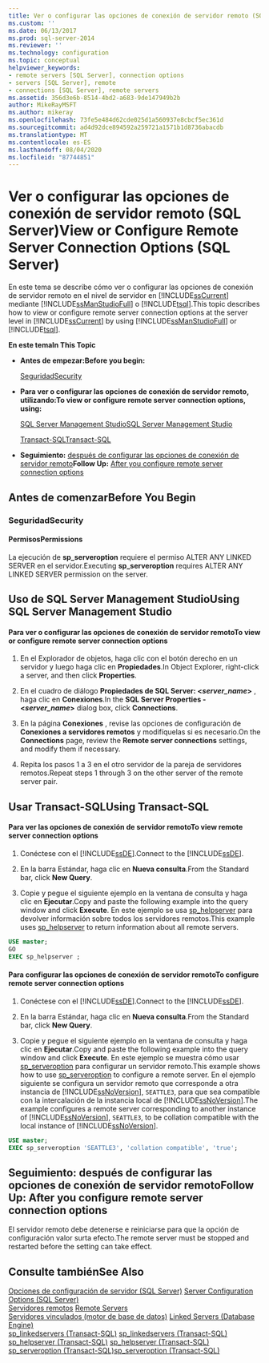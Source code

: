 ```yaml
---
title: Ver o configurar las opciones de conexión de servidor remoto (SQL Server) | Microsoft Docs
ms.custom: ''
ms.date: 06/13/2017
ms.prod: sql-server-2014
ms.reviewer: ''
ms.technology: configuration
ms.topic: conceptual
helpviewer_keywords:
- remote servers [SQL Server], connection options
- servers [SQL Server], remote
- connections [SQL Server], remote servers
ms.assetid: 356d3e6b-8514-4bd2-a683-9de147949b2b
author: MikeRayMSFT
ms.author: mikeray
ms.openlocfilehash: 73fe5e484d62cde025d1a560937e8cbcf5ec361d
ms.sourcegitcommit: ad4d92dce894592a259721a1571b1d8736abacdb
ms.translationtype: MT
ms.contentlocale: es-ES
ms.lasthandoff: 08/04/2020
ms.locfileid: "87744851"
---
```

# <a name="view-or-configure-remote-server-connection-options-sql-server"></a><span data-ttu-id="73b90-102">Ver o configurar las opciones de conexión de servidor remoto (SQL Server)</span><span class="sxs-lookup"><span data-stu-id="73b90-102">View or Configure Remote Server Connection Options (SQL Server)</span></span>
  <span data-ttu-id="73b90-103">En este tema se describe cómo ver o configurar las opciones de conexión de servidor remoto en el nivel de servidor en [!INCLUDE[ssCurrent](../../includes/sscurrent-md.md)] mediante [!INCLUDE[ssManStudioFull](../../includes/ssmanstudiofull-md.md)] o [!INCLUDE[tsql](../../includes/tsql-md.md)].</span><span class="sxs-lookup"><span data-stu-id="73b90-103">This topic describes how to view or configure remote server connection options at the server level in [!INCLUDE[ssCurrent](../../includes/sscurrent-md.md)] by using [!INCLUDE[ssManStudioFull](../../includes/ssmanstudiofull-md.md)] or [!INCLUDE[tsql](../../includes/tsql-md.md)].</span></span>  
  
 <span data-ttu-id="73b90-104">**En este tema**</span><span class="sxs-lookup"><span data-stu-id="73b90-104">**In This Topic**</span></span>  
  
-   <span data-ttu-id="73b90-105">**Antes de empezar:**</span><span class="sxs-lookup"><span data-stu-id="73b90-105">**Before you begin:**</span></span>  
  
     [<span data-ttu-id="73b90-106">Seguridad</span><span class="sxs-lookup"><span data-stu-id="73b90-106">Security</span></span>](#Security)  
  
-   <span data-ttu-id="73b90-107">**Para ver o configurar las opciones de conexión de servidor remoto, utilizando:**</span><span class="sxs-lookup"><span data-stu-id="73b90-107">**To view or configure remote server connection options, using:**</span></span>  
  
     [<span data-ttu-id="73b90-108">SQL Server Management Studio</span><span class="sxs-lookup"><span data-stu-id="73b90-108">SQL Server Management Studio</span></span>](#SSMSProcedure)  
  
     [<span data-ttu-id="73b90-109">Transact-SQL</span><span class="sxs-lookup"><span data-stu-id="73b90-109">Transact-SQL</span></span>](#TsqlProcedure)  
  
-   <span data-ttu-id="73b90-110">**Seguimiento:**  [después de configurar las opciones de conexión de servidor remoto](#FollowUp)</span><span class="sxs-lookup"><span data-stu-id="73b90-110">**Follow Up:**  [After you configure remote server connection options](#FollowUp)</span></span>  
  
##  <a name="before-you-begin"></a><a name="BeforeYouBegin"></a> <span data-ttu-id="73b90-111">Antes de comenzar</span><span class="sxs-lookup"><span data-stu-id="73b90-111">Before You Begin</span></span>  
  
###  <a name="security"></a><a name="Security"></a> <span data-ttu-id="73b90-112">Seguridad</span><span class="sxs-lookup"><span data-stu-id="73b90-112">Security</span></span>  
  
####  <a name="permissions"></a><a name="Permissions"></a> <span data-ttu-id="73b90-113">Permisos</span><span class="sxs-lookup"><span data-stu-id="73b90-113">Permissions</span></span>  
 <span data-ttu-id="73b90-114">La ejecución de **sp_serveroption** requiere el permiso ALTER ANY LINKED SERVER en el servidor.</span><span class="sxs-lookup"><span data-stu-id="73b90-114">Executing **sp_serveroption** requires ALTER ANY LINKED SERVER permission on the server.</span></span>  
  
##  <a name="using-sql-server-management-studio"></a><a name="SSMSProcedure"></a> <span data-ttu-id="73b90-115">Uso de SQL Server Management Studio</span><span class="sxs-lookup"><span data-stu-id="73b90-115">Using SQL Server Management Studio</span></span>  
  
#### <a name="to-view-or-configure-remote-server-connection-options"></a><span data-ttu-id="73b90-116">Para ver o configurar las opciones de conexión de servidor remoto</span><span class="sxs-lookup"><span data-stu-id="73b90-116">To view or configure remote server connection options</span></span>  
  
1.  <span data-ttu-id="73b90-117">En el Explorador de objetos, haga clic con el botón derecho en un servidor y luego haga clic en **Propiedades**.</span><span class="sxs-lookup"><span data-stu-id="73b90-117">In Object Explorer, right-click a server, and then click **Properties**.</span></span>  
  
2.  <span data-ttu-id="73b90-118">En el cuadro de diálogo **Propiedades de SQL Server: \<***server_name***>** , haga clic en **Conexiones**.</span><span class="sxs-lookup"><span data-stu-id="73b90-118">In the **SQL Server Properties - \<***server_name***>** dialog box, click **Connections**.</span></span>  
  
3.  <span data-ttu-id="73b90-119">En la página **Conexiones** , revise las opciones de configuración de **Conexiones a servidores remotos** y modifíquelas si es necesario.</span><span class="sxs-lookup"><span data-stu-id="73b90-119">On the **Connections** page, review the **Remote server connections** settings, and modify them if necessary.</span></span>  
  
4.  <span data-ttu-id="73b90-120">Repita los pasos 1 a 3 en el otro servidor de la pareja de servidores remotos.</span><span class="sxs-lookup"><span data-stu-id="73b90-120">Repeat steps 1 through 3 on the other server of the remote server pair.</span></span>  
  
##  <a name="using-transact-sql"></a><a name="TsqlProcedure"></a> <span data-ttu-id="73b90-121">Usar Transact-SQL</span><span class="sxs-lookup"><span data-stu-id="73b90-121">Using Transact-SQL</span></span>  
  
#### <a name="to-view-remote-server-connection-options"></a><span data-ttu-id="73b90-122">Para ver las opciones de conexión de servidor remoto</span><span class="sxs-lookup"><span data-stu-id="73b90-122">To view remote server connection options</span></span>  
  
1.  <span data-ttu-id="73b90-123">Conéctese con el [!INCLUDE[ssDE](../../includes/ssde-md.md)].</span><span class="sxs-lookup"><span data-stu-id="73b90-123">Connect to the [!INCLUDE[ssDE](../../includes/ssde-md.md)].</span></span>  
  
2.  <span data-ttu-id="73b90-124">En la barra Estándar, haga clic en **Nueva consulta**.</span><span class="sxs-lookup"><span data-stu-id="73b90-124">From the Standard bar, click **New Query**.</span></span>  
  
3.  <span data-ttu-id="73b90-125">Copie y pegue el siguiente ejemplo en la ventana de consulta y haga clic en **Ejecutar**.</span><span class="sxs-lookup"><span data-stu-id="73b90-125">Copy and paste the following example into the query window and click **Execute**.</span></span> <span data-ttu-id="73b90-126">En este ejemplo se usa [sp_helpserver](/sql/relational-databases/system-stored-procedures/sp-helpserver-transact-sql) para devolver información sobre todos los servidores remotos.</span><span class="sxs-lookup"><span data-stu-id="73b90-126">This example uses [sp_helpserver](/sql/relational-databases/system-stored-procedures/sp-helpserver-transact-sql) to return information about all remote servers.</span></span>  
  
```sql  
USE master;  
GO  
EXEC sp_helpserver ;  
```  
  
#### <a name="to-configure-remote-server-connection-options"></a><span data-ttu-id="73b90-127">Para configurar las opciones de conexión de servidor remoto</span><span class="sxs-lookup"><span data-stu-id="73b90-127">To configure remote server connection options</span></span>  
  
1.  <span data-ttu-id="73b90-128">Conéctese con el [!INCLUDE[ssDE](../../includes/ssde-md.md)].</span><span class="sxs-lookup"><span data-stu-id="73b90-128">Connect to the [!INCLUDE[ssDE](../../includes/ssde-md.md)].</span></span>  
  
2.  <span data-ttu-id="73b90-129">En la barra Estándar, haga clic en **Nueva consulta**.</span><span class="sxs-lookup"><span data-stu-id="73b90-129">From the Standard bar, click **New Query**.</span></span>  
  
3.  <span data-ttu-id="73b90-130">Copie y pegue el siguiente ejemplo en la ventana de consulta y haga clic en **Ejecutar**.</span><span class="sxs-lookup"><span data-stu-id="73b90-130">Copy and paste the following example into the query window and click **Execute**.</span></span> <span data-ttu-id="73b90-131">En este ejemplo se muestra cómo usar [sp_serveroption](/sql/relational-databases/system-stored-procedures/sp-serveroption-transact-sql) para configurar un servidor remoto.</span><span class="sxs-lookup"><span data-stu-id="73b90-131">This example shows how to use [sp_serveroption](/sql/relational-databases/system-stored-procedures/sp-serveroption-transact-sql) to configure a remote server.</span></span> <span data-ttu-id="73b90-132">En el ejemplo siguiente se configura un servidor remoto que corresponde a otra instancia de [!INCLUDE[ssNoVersion](../../includes/ssnoversion-md.md)], `SEATTLE3`, para que sea compatible con la intercalación de la instancia local de [!INCLUDE[ssNoVersion](../../includes/ssnoversion-md.md)].</span><span class="sxs-lookup"><span data-stu-id="73b90-132">The example configures a remote server corresponding to another instance of [!INCLUDE[ssNoVersion](../../includes/ssnoversion-md.md)], `SEATTLE3`, to be collation compatible with the local instance of [!INCLUDE[ssNoVersion](../../includes/ssnoversion-md.md)].</span></span>  
  
```sql  
USE master;  
EXEC sp_serveroption 'SEATTLE3', 'collation compatible', 'true';  
```  
  
##  <a name="follow-up-after-you-configure-remote-server-connection-options"></a><a name="FollowUp"></a> <span data-ttu-id="73b90-133">Seguimiento: después de configurar las opciones de conexión de servidor remoto</span><span class="sxs-lookup"><span data-stu-id="73b90-133">Follow Up: After you configure remote server connection options</span></span>  
 <span data-ttu-id="73b90-134">El servidor remoto debe detenerse e reiniciarse para que la opción de configuración valor surta efecto.</span><span class="sxs-lookup"><span data-stu-id="73b90-134">The remote server must be stopped and restarted before the setting can take effect.</span></span>  
  
## <a name="see-also"></a><span data-ttu-id="73b90-135">Consulte también</span><span class="sxs-lookup"><span data-stu-id="73b90-135">See Also</span></span>  
 <span data-ttu-id="73b90-136">[Opciones de configuración de servidor &#40;SQL Server&#41;](server-configuration-options-sql-server.md) </span><span class="sxs-lookup"><span data-stu-id="73b90-136">[Server Configuration Options &#40;SQL Server&#41;](server-configuration-options-sql-server.md) </span></span>  
 <span data-ttu-id="73b90-137">[Servidores remotos](remote-servers.md) </span><span class="sxs-lookup"><span data-stu-id="73b90-137">[Remote Servers](remote-servers.md) </span></span>  
 <span data-ttu-id="73b90-138">[Servidores vinculados &#40;motor de base de datos&#41;](../../relational-databases/linked-servers/linked-servers-database-engine.md) </span><span class="sxs-lookup"><span data-stu-id="73b90-138">[Linked Servers &#40;Database Engine&#41;](../../relational-databases/linked-servers/linked-servers-database-engine.md) </span></span>  
 <span data-ttu-id="73b90-139">[sp_linkedservers &#40;Transact-SQL&#41;](/sql/relational-databases/system-stored-procedures/sp-linkedservers-transact-sql) </span><span class="sxs-lookup"><span data-stu-id="73b90-139">[sp_linkedservers &#40;Transact-SQL&#41;](/sql/relational-databases/system-stored-procedures/sp-linkedservers-transact-sql) </span></span>  
 <span data-ttu-id="73b90-140">[sp_helpserver &#40;Transact-SQL&#41;](/sql/relational-databases/system-stored-procedures/sp-helpserver-transact-sql) </span><span class="sxs-lookup"><span data-stu-id="73b90-140">[sp_helpserver &#40;Transact-SQL&#41;](/sql/relational-databases/system-stored-procedures/sp-helpserver-transact-sql) </span></span>  
 [<span data-ttu-id="73b90-141">sp_serveroption &#40;Transact-SQL&#41;</span><span class="sxs-lookup"><span data-stu-id="73b90-141">sp_serveroption &#40;Transact-SQL&#41;</span></span>](/sql/relational-databases/system-stored-procedures/sp-serveroption-transact-sql)  
  
  
